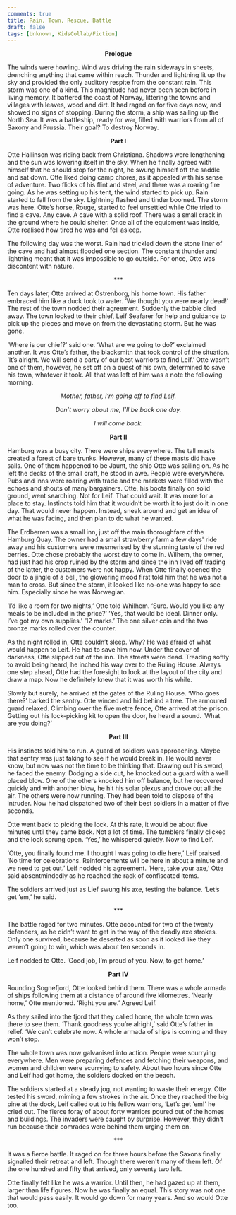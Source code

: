```yaml
---
comments: true
title: Rain, Town, Rescue, Battle
draft: false
tags: [Unknown, KidsCollab/Fiction]
---
```

 

<center><strong>Prologue</strong></center>

The winds were howling. Wind was driving the rain sideways in sheets, drenching anything that came within reach. Thunder and lightning lit up the sky and provided the only auditory respite from the constant rain. This storm was one of a kind. This magnitude had never been seen before in living memory. It battered the coast of Norway, littering the towns and villages with leaves, wood and dirt. It had raged on for five days now, and showed no signs of stopping. During the storm, a ship was sailing up the  North Sea. It was a battleship, ready for war, filled with warriors from all of Saxony and Prussia. Their goal? To destroy Norway.

<center><strong>Part I</strong></center>

Otte Hallinson was riding back from Christiana. Shadows were lengthening and the sun was lowering itself in the sky. When he finally agreed with himself that he should stop for the night, he swung himself off the saddle and sat down. Otte liked doing camp chores, as it appealed with his sense of adventure. Two flicks of his flint and steel, and there was a roaring fire going. As he was setting up his tent, the wind started to pick up. Rain started to fall from the sky. Lightning flashed and tinder boomed. The storm was here. Otte’s horse, Rouge, started to feel unsettled while Otte tried to find a cave. Any cave. A cave with a solid roof. There was a small crack in the ground where he could shelter. Once all of the equipment was inside, Otte realised how tired he was and fell asleep.

The following day was the worst. Rain had trickled down the stone liner of the cave and had almost flooded one section. The constant thunder and lightning meant that it was impossible to go outside. For once, Otte was discontent with nature.

<center>***</center>

Ten days later, Otte arrived at Ostrenborg, his home town. His father embraced him like a duck took to water. ‘We thought you were nearly dead!’ The rest of the town nodded their agreement. Suddenly the babble died away. The town looked to their chief, Leif Seafarer for help and guidance to pick up the pieces and move on from the devastating storm. But he was gone.

‘Where is our chief?’ said one. ‘What are we going to do?’ exclaimed another. It was Otte’s father, the blacksmith that took control of the situation. ‘It’s alright. We will send a party of our best warriors to find Leif.’ Otte wasn’t one of them, however, he set off on a quest of his own, determined to save his town, whatever it took. All that was left of him was a note the following morning.

<center><i> Mother, father, I’m going off to find Leif.

Don’t worry about me, I’ll be back one day.

I will come back.</i></center>

<center><strong>Part II</strong></center>

Hamburg was a busy city. There were ships everywhere. The tall masts created a forest of bare trunks. However, many of these masts did have sails. One of them happened to be Jaunt, the ship Otte was sailing on. As he left the decks of the small craft, he stood in awe. People were everywhere. Pubs and inns were roaring with trade and the markets were filled with the echoes and shouts of many bargainers. Otte, his boots finally on solid ground, went searching. Not for Leif. That could wait. It was more for a place to stay. Instincts told him that it wouldn’t be worth it to just do it in one day. That would never happen. Instead, sneak around and get an idea of what he was facing, and then plan to do what he wanted.

The Erdberren was a small inn, just off the main thoroughfare of the Hamburg Quay. The owner had a small strawberry farm a few days' ride away and his customers were mesmerised by the stunning taste of the red berries. Otte chose probably the worst day to come in. Wilhem, the owner, had just had his crop ruined by the storm and since the inn lived off trading of the latter, the customers were not happy. When Otte finally opened the door to a jingle of a bell, the glowering mood first told him that he was not a man to cross. But since the storm, it looked like no-one was happy to see him. Especially since he was Norwegian.

‘I’d like a room for two nights,’ Otte told Whilhem. ‘Sure. Would you like any meals to be included in the price?’ ‘Yes, that would be ideal. Dinner only. I’ve got my own supplies.’ ‘12 marks.’ The one silver coin and the two bronze marks rolled over the counter.

As the night rolled in, Otte couldn’t sleep. Why? He was afraid of what would happen to Leif. He had to save him now. Under the cover of darkness, Otte slipped out of the inn. The streets were dead. Treading softly to avoid being heard, he inched his way over to the Ruling House. Always one step ahead, Otte had the foresight to look at the layout of the city and draw a map. Now he definitely knew that it was worth his while.

Slowly but surely, he arrived at the gates of the Ruling House. ‘Who goes there?’ barked the sentry. Otte winced and hid behind a tree. The armoured guard relaxed. Climbing over the five metre fence, Otte arrived at the prison. Getting out his lock-picking kit to open the door, he heard a sound. ‘What are you doing?’

<center><strong>Part III</strong></center>

His instincts told him to run. A guard of soldiers was approaching. Maybe that sentry was just faking to see if he would break in. He would never know, but now was not the time to be thinking that. Drawing out his sword, he faced the enemy. Dodging a side cut, he knocked out a guard with a well placed blow. One of the others knocked him off balance, but he recovered quickly and with another blow, he hit his solar plexus and drove out all the air. The others were now running. They had been told to dispose of the intruder. Now he had dispatched two of their best soldiers in a matter of five seconds.

Otte went back to picking the lock. At this rate, it would be about five minutes until they came back. Not a lot of time. The tumblers finally clicked and the lock sprung open. ‘Yes,’ he whispered quietly. Now to find Leif.

‘Otte, you finally found me. I thought I was going to die here,’ Leif praised. ‘No time for celebrations. Reinforcements will be here in about a minute and we need to get out.’ Leif nodded his agreement. ‘Here, take your axe,’ Otte said absentmindedly as he reached the rack of confiscated items.

The soldiers arrived just as Lief swung his axe, testing the balance. ‘Let’s get ’em,’ he said.

<center>***</center>

The battle raged for two minutes. Otte accounted for two of the twenty defenders, as he didn’t want to get in the way of the deadly axe strokes. Only one survived, because he deserted as soon as it looked like they weren’t going to win, which was about ten seconds in.

Leif nodded to Otte. ‘Good job, I’m proud of you. Now, to get home.’

<center><strong>Part IV</strong></center>

Rounding Sognefjord, Otte looked behind them. There was a whole armada of ships following them at a distance of around five kilometres. ‘Nearly home,’ Otte mentioned. ‘Right you are.’ Agreed Leif.

As they sailed into the fjord that they called home, the whole town was there to see them. ‘Thank goodness you’re alright,’ said Otte’s father in relief. ‘We can’t celebrate now. A whole armada of ships is coming and they won’t stop.

The whole town was now galvanised into action. People were scurrying everywhere. Men were preparing defences and fetching their weapons, and women and children were scurrying to safety. About two hours since Otte and Leif had got home, the soldiers docked on the beach.

The soldiers started at a steady jog, not wanting to waste their energy. Otte tested his sword, miming a few strokes in the air. Once they reached the big pine at the dock, Leif called out to his fellow warriors, ‘Let’s get ’em!’ he cried out. The fierce foray of about forty warriors poured out of the homes and buildings. The invaders were caught by surprise. However, they didn’t run because their comrades were behind them urging them on.

<center>***</center>

It was a fierce battle. It raged on for three hours before the Saxons finally signalled their retreat and left. Though there weren't many of them left. Of the one hundred and fifty that arrived, only seventy two left.

Otte finally felt like he was a warrior. Until then, he had gazed up at them, larger than life figures. Now he was finally an equal. This story was not one that would pass easily. It would go down for many years. And so would Otte too.
